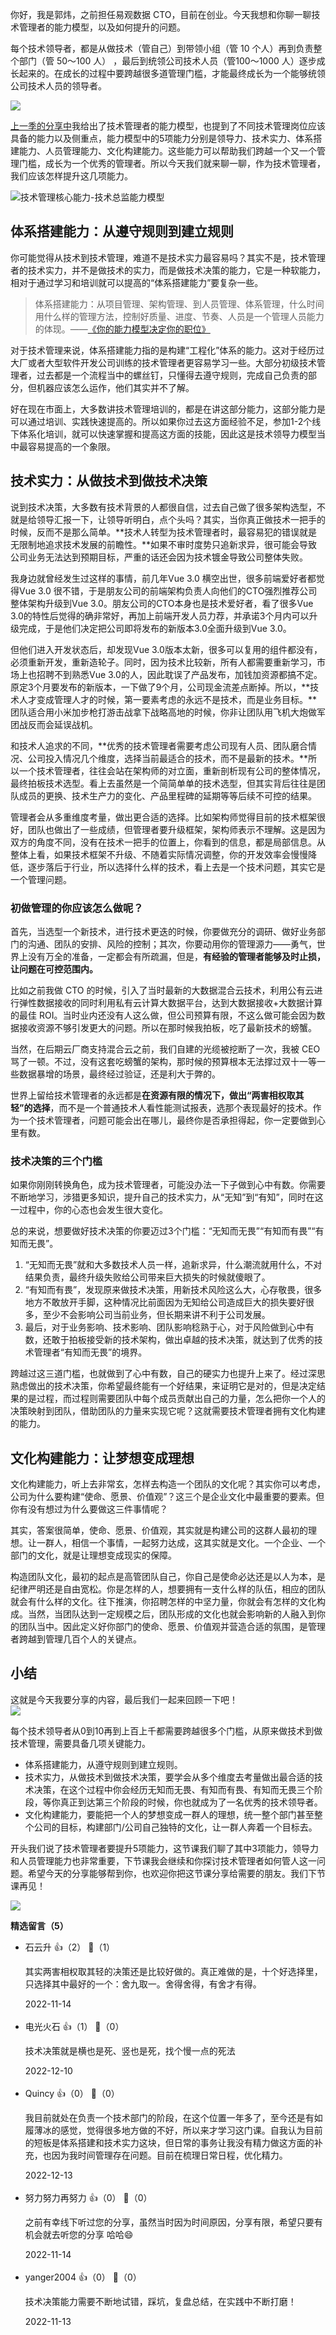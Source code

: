 你好，我是郭炜，之前担任易观数据 CTO，目前在创业。今天我想和你聊一聊技术管理者的能力模型，以及如何提升的问题。

每个技术领导者，都是从做技术（管自己）到带领小组（管 10 个人）再到负责整个部门（管 50～100 人） ，最后到统领公司技术人员（管100～1000 人）逐步成长起来的。在成长的过程中要跨越很多道管理门槛，才能最终成长为一个能够统领公司技术人员的领导者。

![](https://static001.geekbang.org/resource/image/aa/0c/aa57eb6576f85047d8f722648078870c.png?wh=2088x1060)

[上一季的分享中](https://time.geekbang.org/column/article/5765)我给出了技术管理者的能力模型，也提到了不同技术管理岗位应该具备的能力以及侧重点，能力模型中的5项能力分别是领导力、技术实力、体系搭建能力、人员管理能力、文化构建能力。这些能力可以帮助我们跨越一个又一个管理门槛，成长为一个优秀的管理者。所以今天我们就来聊一聊，作为技术管理者，我们应该怎样提升这几项能力。

![](https://static001.geekbang.org/resource/image/53/5c/53f70a132065f937f595820b8baaae5c.png?wh=2006x1200 "技术管理核心能力-技术总监能力模型")

## **体系搭建能力：从遵守规则到建立规则**

你可能觉得从技术到技术管理，难道不是技术实力最容易吗？其实不是，技术管理者的技术实力，并不是做技术的实力，而是做技术决策的能力，它是一种软能力，相对于通过学习和培训就可以提高的“体系搭建能力”要复杂一些。

> 体系搭建能力：从项目管理、架构管理、到人员管理、体系管理，什么时间用什么样的管理方法，控制好质量、进度、节奏、人员是一个管理人员能力的体现。——[《你的能力模型决定你的职位》](https://time.geekbang.org/column/article/5765)

对于技术管理来说，体系搭建能力指的是构建“工程化”体系的能力。这对于经历过大厂或者大型软件开发公司训练的技术管理者更容易学习一些。大部分初级技术管理者，过去都是一个流程当中的螺丝钉，只懂得去遵守规则，完成自己负责的部分，但机器应该怎么运作，他们其实并不了解。

好在现在市面上，大多数讲技术管理培训的，都是在讲这部分能力，这部分能力是可以通过培训、实践快速提高的。所以如果你过去这方面经验不足，参加1-2个线下体系化培训，就可以快速掌握和提高这方面的技能，因此这是技术领导力模型当中最容易提高的一个象限。

## **技术实力：从做技术到做技术决策**

说到技术决策，大多数有技术背景的人都很自信，过去自己做了很多架构选型，不就是给领导汇报一下，让领导听明白，点个头吗？其实，当你真正做技术一把手的时候，反而不是那么简单。**技术人转型为技术管理者时，最容易犯的错误就是无限制地追求技术发展的前瞻性。**如果不审时度势只追新求异，很可能会导致公司业务无法达到预期目标，严重的话还会因为技术镀金导致公司整体失败。

我身边就曾经发生过这样的事情，前几年Vue 3.0 横空出世，很多前端爱好者都觉得Vue 3.0 很不错，于是朋友公司的前端架构负责人向他们的CTO强烈推荐公司整体架构升级到Vue 3.0。朋友公司的CTO本身也是技术爱好者，看了很多Vue 3.0的特性后觉得的确非常好，再加上前端开发人员力荐，并承诺3个月内可以升级完成，于是他们决定把公司即将发布的新版本3.0全面升级到Vue 3.0。

但他们进入开发状态后，却发现Vue 3.0版本太新，很多可以复用的组件都没有，必须重新开发，重新造轮子。同时，因为技术比较新，所有人都需要重新学习，市场上也招聘不到熟悉Vue 3.0的人，因此耽误了产品发布，加钱加资源都搞不定。原定3个月要发布的新版本，一下做了9个月，公司现金流差点断掉。所以，**技术人才变成管理人才的时候，第一要素考虑的永远不是技术，而是业务目标。**团队适合用小米加步枪打游击战拿下战略高地的时候，你非让团队用飞机大炮做军团战反而会延误战机。

和技术人追求的不同，**优秀的技术管理者需要考虑公司现有人员、团队磨合情况、公司投入情况几个维度，选择当前最适合的技术，而不是最新的技术。**所以一个技术管理者，往往会站在架构师的对立面，重新剖析现有公司的整体情况，最终拍板技术选型。看上去虽然是一个简简单单的技术选型，但其实背后往往是团队成员的更换、技术生产力的变化、产品里程碑的延期等等后续不可控的结果。

管理者会从多重维度考量，做出更合适的选择。比如架构师觉得目前的技术框架很好，团队也做出了一些成绩，但管理者要升级框架，架构师表示不理解。这是因为双方的角度不同，没有在技术一把手的位置上，你看到的信息，都是局部信息。从整体上看，如果技术框架不升级、不随着实际情况调整，你的开发效率会慢慢降低，逐步落后于行业，所以选择什么样的技术，看上去是一个技术问题，其实它是一个管理问题。

### 初做管理的你应该怎么做呢？

首先，当选型一个新技术，进行技术更迭的时候，你要做充分的调研、做好业务部门的沟通、团队的安排、风险的控制；其次，你要动用你的管理源力——勇气，世界上没有万全的准备，一定都会有所疏漏，但是，**有经验的管理者能够及时止损，让问题在可控范围内。**

比如之前我做 CTO 的时候，引入了当时最新的大数据混合云技术，利用公有云进行弹性数据接收的同时利用私有云计算大数据平台，达到大数据接收+大数据计算的最佳 ROI。当时业内还没有人这么做，但公司预算有限，不这么做可能会因为数据接收资源不够引发更大的问题。所以在那时候我拍板，吃了最新技术的螃蟹。

当然，在后期云厂商支持混合云之前，我们自建的光缆被挖断了一次，我被 CEO 骂了一顿。不过，没有这套吃螃蟹的架构，那时候的预算根本无法撑过双十一等一些数据暴增的场景，最终经过验证，还是利大于弊的。

世界上留给技术管理者的永远都是**在资源有限的情况下，做出“两害相权取其轻”的选择**，而不是一个普通技术人看性能测试报表，选那个表现最好的技术。作为一个技术管理者，问题可能会出在哪儿，最终你是否承担得起，你一定要做到心里有数。

### 技术决策的三个门槛

如果你刚刚转换角色，成为技术管理者，可能没办法一下子做到心中有数。你需要不断地学习，涉猎更多知识，提升自己的技术实力，从“无知”到“有知”，同时在这一过程中，你的心态也会发生很大变化。

总的来说，想要做好技术决策的你要迈过3个门槛：“无知而无畏”“有知而有畏”“有知而无畏”。

1. “无知而无畏”就和大多数技术人员一样，追新求异，什么潮流就用什么，不对结果负责，最终升级失败给公司带来巨大损失的时候就傻眼了。
2. “有知而有畏”，发现原来做技术决策，用新技术风险这么大，心存敬畏，很多地方不敢放开手脚，这种情况比前面因为无知给公司造成巨大的损失要好很多，至少不会影响公司当前业务，但长期来讲不利于公司发展。
3. 最后，对于业务影响、技术影响、团队影响稔熟于心，对于风险做到心中有数，还敢于拍板接受新的技术架构，做出卓越的技术决策，就达到了优秀的技术管理者“有知而无畏”的境界。

跨越过这三道门槛，也就做到了心中有数，自己的硬实力也提升上来了。经过深思熟虑做出的技术决策，你希望最终能有一个好结果，来证明它是对的，但是决定结果的是过程，而过程则需要团队中每个成员贡献出自己的力量，怎么把你一个人的决策映射到团队，借助团队的力量来实现它呢？这就需要技术管理者拥有文化构建的能力。

## **文化构建能力：让梦想变成理想**

文化构建能力，听上去非常玄，怎样去构造一个团队的文化呢？其实你可以考虑，公司为什么要构建“使命、愿景、价值观”？这三个是企业文化中最重要的要素。但你有没有想过为什么要做这三件事情呢？

其实，答案很简单，使命、愿景、价值观，其实就是构建公司的这群人最初的理想。让一群人，相信一个事情，一起努力达成，这其实就是文化。一个企业、一个部门的文化，就是让理想变成现实的保障。

构造团队文化，最初的起点是高管团队自己，你自己是使命必达还是以人为本，是纪律严明还是自由宽松。你是怎样的人，想要拥有一支什么样的队伍，相应的团队就会有什么样的文化。往下推演，你招聘怎样的中坚力量，你就会有怎样的文化构成。当然，当团队达到一定规模之后，团队形成的文化也就会影响新的人融入到你的团队当中。因此定义好你部门的使命、愿景、价值观并营造合适的氛围，是管理者跨越到管理几百个人的关键点。

## **小结**

这就是今天我要分享的内容，最后我们一起来回顾一下吧！  
![](https://static001.geekbang.org/resource/image/be/48/be6f791b83d907529d7b7fb35e72b048.png?wh=2102x1202)

每个技术领导者从0到10再到上百上千都需要跨越很多个门槛，从原来做技术到做技术管理，需要具备几项关键能力。

- 体系搭建能力，从遵守规则到建立规则。
- 技术实力，从做技术到做技术决策，要学会从多个维度去考量做出最合适的技术决策，在这个过程中你会经历无知而无畏、有知而有畏、有知而无畏三个阶段，等你真正到达第三个阶段的时候，你也就成为了一名优秀的技术领导者。
- 文化构建能力，要能把一个人的梦想变成一群人的理想，统一整个部门甚至整个公司的目标，构建部门/公司自己独特的文化，让一群人奔着一个目标去。

开头我们说了技术管理者要提升5项能力，这节课我们聊了其中3项能力，领导力和人员管理能力也非常重要，下节课我会继续和你探讨技术管理者如何管人这一问题。希望今天的分享能够帮到你，也欢迎你把这节课分享给需要的朋友。我们下节课再见！

![](https://static001.geekbang.org/resource/image/c2/02/c2690676289c74fcbf64b15011dfc102.png?wh=1199x604)
<div><strong>精选留言（5）</strong></div><ul>
<li><span>石云升</span> 👍（2） 💬（1）<p>其实两害相权取其轻的决策还是比较好做的。真正难做的是，十个好选择里，只选择其中最好的一个：舍九取一。舍得舍得，有舍才有得。</p>2022-11-14</li><br/><li><span>电光火石</span> 👍（1） 💬（0）<p>技术决策就是横也是死、竖也是死，找个慢一点的死法</p>2022-12-10</li><br/><li><span>Quincy</span> 👍（0） 💬（0）<p>我目前就处在负责一个技术部门的阶段，在这个位置一年多了，至今还是有如履薄冰的感觉，觉得很多地方做的不好，所以来才学习这门课。自我认为目前的短板是体系搭建和技术实力这块，但日常的事务让我没有精力做这方面的补充，也因为我时间管理存在问题。目前在梳理日常日程，优化精力。</p>2022-12-13</li><br/><li><span>努力努力再努力</span> 👍（0） 💬（0）<p>之前有幸线下听过您的分享，虽然当时因为时间原因，分享有限，希望只要有机会就去听您的分享 哈哈😄</p>2022-11-14</li><br/><li><span>yanger2004</span> 👍（0） 💬（0）<p>技术决策能力需要不断地试错，踩坑，复盘总结，在实践中不断打磨！</p>2022-11-13</li><br/>
</ul>